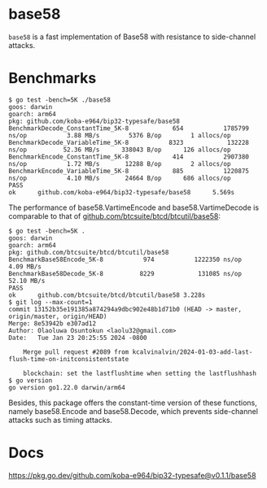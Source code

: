# base58
`base58` is a fast implementation of Base58 with resistance to side-channel attacks.

# Benchmarks
```console
$ go test -bench=5K ./base58                      
goos: darwin
goarch: arm64
pkg: github.com/koba-e964/bip32-typesafe/base58
BenchmarkDecode_ConstantTime_5K-8            654           1785799 ns/op           3.88 MB/s        5376 B/op        1 allocs/op
BenchmarkDecode_VariableTime_5K-8           8323            132228 ns/op          52.36 MB/s      338043 B/op      126 allocs/op
BenchmarkEncode_ConstantTime_5K-8            414           2907380 ns/op           1.72 MB/s       12288 B/op        2 allocs/op
BenchmarkEncode_VariableTime_5K-8            885           1220875 ns/op           4.10 MB/s       24664 B/op      686 allocs/op
PASS
ok      github.com/koba-e964/bip32-typesafe/base58      5.569s
```

The performance of base58.VartimeEncode and base58.VartimeDecode is comparable to that of [github.com/btcsuite/btcd/btcutil/base58](https://github.com/btcsuite/btcd/tree/13152b35e191385a874294a9dbc902e48b1d71b0/btcutil/base58):

```console
$ go test -bench=5K .
goos: darwin
goarch: arm64
pkg: github.com/btcsuite/btcd/btcutil/base58
BenchmarkBase58Encode_5K-8           974           1222350 ns/op           4.09 MB/s
BenchmarkBase58Decode_5K-8          8229            131085 ns/op          52.10 MB/s
PASS
ok      github.com/btcsuite/btcd/btcutil/base58 3.228s
$ git log --max-count=1
commit 13152b35e191385a874294a9dbc902e48b1d71b0 (HEAD -> master, origin/master, origin/HEAD)
Merge: 8e53942b e307ad12
Author: Olaoluwa Osuntokun <laolu32@gmail.com>
Date:   Tue Jan 23 20:25:55 2024 -0800

    Merge pull request #2089 from kcalvinalvin/2024-01-03-add-last-flush-time-on-initconsistentstate
    
    blockchain: set the lastflushtime when setting the lastflushhash
$ go version
go version go1.22.0 darwin/arm64
```

Besides, this package offers the constant-time version of these functions, namely base58.Encode and base58.Decode, which prevents side-channel attacks such as timing attacks.

# Docs
https://pkg.go.dev/github.com/koba-e964/bip32-typesafe@v0.1.1/base58

